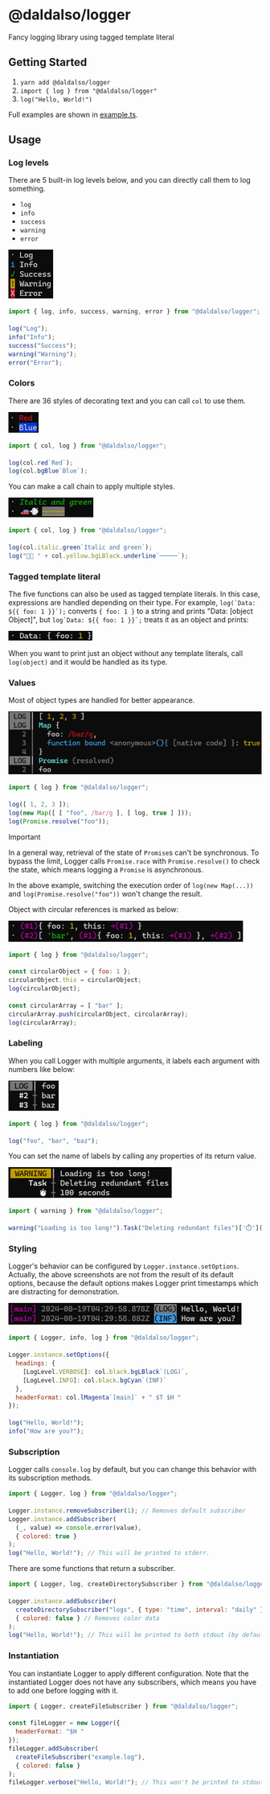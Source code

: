 # @daldalso/logger
Fancy logging library using tagged template literal

## Getting Started
1. `yarn add @daldalso/logger`
2. `import { log } from "@daldalso/logger"`
3. `log("Hello, World!")`

Full examples are shown in [example.ts](src/example.ts).

## Usage
### Log levels
There are 5 built-in log levels below, and you can directly call them to log something.
- `log`
- `info`
- `success`
- `warning`
- `error`

![Example of log levels](res/example-log-levels.png)

```js
import { log, info, success, warning, error } from "@daldalso/logger";

log("Log");
info("Info");
success("Success");
warning("Warning");
error("Error");
```

### Colors
There are 36 styles of decorating text and you can call `col` to use them.

![Example of col](res/example-col.png)

```js
import { col, log } from "@daldalso/logger";

log(col.red`Red`);
log(col.bgBlue`Blue`);
```

You can make a call chain to apply multiple styles.

![Example of col chain](res/example-col-chain.png)

```js
import { col, log } from "@daldalso/logger";

log(col.italic.green`Italic and green`);
log("🚗💨 " + col.yellow.bgLBlack.underline`─────`);
```

### Tagged template literal
The five functions can also be used as tagged template literals.
In this case, expressions are handled depending on their type.
For example, ```log(`Data: ${{ foo: 1 }}`);``` converts `{ foo: 1 }` to a string and prints "Data: [object Object]", but ```log`Data: ${{ foo: 1 }}`;``` treats it as an object and prints:

![Example of tagged template literal for an object](res/example-ttl-object.png)

When you want to print just an object without any template literals, call `log(object)` and it would be handled as its type.

### Values
Most of object types are handled for better appearance.

![Example of values](res/example-values.png)

```js
import { log } from "@daldalso/logger";

log([ 1, 2, 3 ]);
log(new Map([ [ "foo", /bar/g ], [ log, true ] ]));
log(Promise.resolve("foo"));
```

> [!IMPORTANT]
>
> In a general way, retrieval of the state of `Promise`s can't be synchronous.
> To bypass the limit, Logger calls `Promise.race` with `Promise.resolve()` to check the state, which means logging a `Promise` is asynchronous.
>
> In the above example, switching the execution order of `log(new Map(...))` and `log(Promise.resolve("foo"))` won't change the result.

Object with circular references is marked as below:

![Example of circular reference](res/example-circular.png)

```js
import { log } from "@daldalso/logger";

const circularObject = { foo: 1 };
circularObject.this = circularObject;
log(circularObject);

const circularArray = [ "bar" ];
circularArray.push(circularObject, circularArray);
log(circularArray);
```

### Labeling
When you call Logger with multiple arguments, it labels each argument with numbers like below:

![Example of labeling](res/example-label.png)

```js
import { log } from "@daldalso/logger";

log("foo", "bar", "baz");
```

You can set the name of labels by calling any properties of its return value.

![Example of setting label name](res/example-label-name.png)

```js
import { warning } from "@daldalso/logger";

warning("Loading is too long!").Task("Deleting redundant files")['⏱️']("100 seconds");
```

### Styling
Logger's behavior can be configured by `Logger.instance.setOptions`.
Actually, the above screenshots are not from the result of its default options,
because the default options makes Logger print timestamps which are distracting for demonstration.

![Example of styling](res/example-style.png)

```js
import { Logger, info, log } from "@daldalso/logger";

Logger.instance.setOptions({
  headings: {
    [LogLevel.VERBOSE]: col.black.bgLBlack`(LOG)`,
    [LogLevel.INFO]: col.black.bgCyan`(INF)`
  },
  headerFormat: col.lMagenta`[main]` + " $T $H "
});

log("Hello, World!");
info("How are you?");
```

### Subscription
Logger calls `console.log` by default, but you can change this behavior with its subscription methods.

```js
import { Logger, log } from "@daldalso/logger";

Logger.instance.removeSubscriber(1); // Removes default subscriber
Logger.instance.addSubscriber(
  (_, value) => console.error(value),
  { colored: true }
);
log("Hello, World!"); // This will be printed to stderr.
```

There are some functions that return a subscriber.

```js
import { Logger, log, createDirectorySubscriber } from "@daldalso/logger";

Logger.instance.addSubscriber(
  createDirectorySubscriber("logs", { type: "time", interval: "daily" }),
  { colored: false } // Removes color data
);
log("Hello, World!"); // This will be printed to both stdout (by default) and a log file.
```

### Instantiation
You can instantiate Logger to apply different configuration.
Note that the instantiated Logger does not have any subscribers, which means you have to add one before logging with it.

```js
import { Logger, createFileSubscriber } from "@daldalso/logger";

const fileLogger = new Logger({
  headerFormat: "$H "
});
fileLogger.addSubscriber(
  createFileSubscriber("example.log"),
  { colored: false }
);
fileLogger.verbose("Hello, World!"); // This won't be printed to stdout.
```